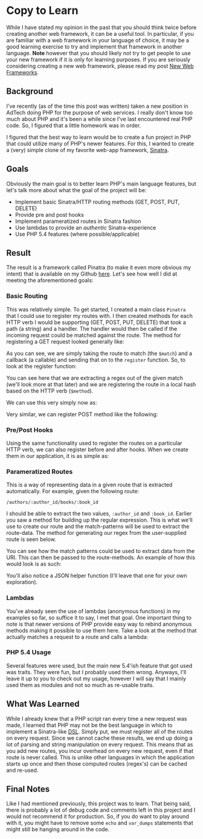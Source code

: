 # Copy to Learn

While I have stated my opinion in the past that you should think twice before
creating another web framework, it can be a useful tool. In particular, if you
are familiar with a web framework in your language of choice, it may be a
good learning exercise to try and implement that framework in another
language. __Note__ however that you should likely not try to get people to use
your new framework if it is only for learning purposes. If you are seriously
considering creating a new web framework, please read my post [New Web
Frameworks][1].

## Background
I've recently (as of the time this post was written) taken a new position in
AdTech doing PHP for the purpose of web services. I really don't know too much
about PHP and it's been a while since I've last encountered real PHP code. So,
I figured that a little homework was in order. 

I figured that the best way to learn would be to create a fun project in PHP
that could utilize many of PHP's newer features. For this, I wanted to create
a (very) simple clone of my favorite web-app framework, [Sinatra][2].

## Goals

Obviously the main goal is to better learn PHP's main language features, but
let's talk more about what the goal of the project will be:

+ Implement basic Sinatra/HTTP routing methods (GET, POST, PUT, DELETE)
+ Provide pre and post hooks
+ Implement parameratized routes in Sinatra fashion
+ Use lambdas to provide an _authentic_ Sinatra-experience
+ Use PHP 5.4 features (where possible/applicable)

## Result

The result is a framework called Pinatra (to make it even more obvious my
intent) that is available on my Github [here][3]. Let's see how well I did
at meeting the aforementioned goals:

### Basic Routing

This was relatively simple. To get started, I created a main class `Pinatra`
that I could use to register my routes with. I then created methods for each
HTTP verb I would be supporting (GET, POST, PUT, DELETE) that took a path (a
string) and a handler. The handler would then be called if the incoming
request could be matched against the route. The method for registering a GET
request looked generally like:

<script src="https://gist.github.com/JohnMurray/5139047.js?file=pinatra_get.php">
</script>

As you can see, we are simply taking the route to match (the `$match`) and a
callback (a callable) and sending that on to the `register` function. So, to
look at the register function:

<script src="https://gist.github.com/JohnMurray/5139047.js?file=pinatra_register.php">
</script>

You can see here that we are extracting a regex out of the given match (we'll
look more at that later) and we are registering the route in a local hash based
on the HTTP verb (`$method`).

We can use this very simply now as:

<script src="https://gist.github.com/JohnMurray/5139047.js?file=get.php">
</script>

Very similar, we can register POST method like the following:

<script src="https://gist.github.com/JohnMurray/5139047.js?file=post.php">
</script>



### Pre/Post Hooks

Using the same functionality used to register the routes on a particular HTTP
verb, we can also register before and after hooks. When we create them in our
application, it is as simple as:

<script src="https://gist.github.com/JohnMurray/5139047.js?file=before.php">
</script>

<script src="https://gist.github.com/JohnMurray/5139047.js?file=after.php">
</script>



### Parameratized Routes

This is a way of representing data in a given route that is extracted
automatically. For example, given the following route:

    /authors/:author_id/books/:book_id
    
I should be able to extract the two values, `:author_id` and `:book_id`.
Earlier you saw a method for building up the regular expression. This is
what we'll use to create our route and the match-patterns will be used
to extract the route-data. The method for generating our regex from the
user-supplied route is seen below.

<script src="https://gist.github.com/JohnMurray/5139047.js?file=pinatra_regex.php">
</script>

You can see how the match patterns could be used to extract data from
the URI. This can then be passed to the route-methods. An example of how
this would look is as such:

<script src="https://gist.github.com/JohnMurray/5139047.js?file=get_with_data.php">
</script>

You'll also notice a JSON helper function (I'll leave that one for your own
exploration).


### Lambdas

You've already seen the use of lambdas (anonymous functions) in my examples
so far, so suffice it to say, I met that goal. One important thing to note is
that newer versions of PHP provide easy way to rebind anonymous methods making
it possible to use them here. Take a look at the method that actually matches
a request to a route and calls a lambda:

<script src="https://gist.github.com/JohnMurray/5139047.js?file=handle_request.php">
</script>

### PHP 5.4 Usage

Several features were used, but the main new 5.4'ish feature that got used
was traits. They were fun, but I probably used them wrong. Anyways, I'll leave it
up to you to check out my usage, however I will say that I mainly used them
as modules and not so much as re-usable traits. 


## What Was Learned

While I already knew that a PHP script ran every time a new request was made,
I learned that PHP may not be the best language in which to implement a
Sinatra-like [DSL][4]. Simply put, we must register all of the routes on every
request. Since we cannot cache these results, we end up doing a lot of parsing
and string manipulation on every request. This means that as you add new routes,
you incur overhead on every new request, even if that route is never called.
This is unlike other languages in which the application starts up once and then
those computed routes (regex's) can be cached and re-used. 

## Final Notes

Like I had mentioned previously, this project was to learn. That being said, there
is probably a lot of debug code and comments left in this project and I would not
recommend it for production. So, if you do want to play around with it, you might
have to remove some `echo` and `var_dumps` statements that might still be hanging
around in the code.




  [1]: /log/2012/04/19/New-Web-Frameworks.md
  [2]: http://sinatrarb.com
  [3]: https://github.com/JohnMurray/pinatra
  [4]: http://en.wikipedia.org/wiki/Domain-specific_language